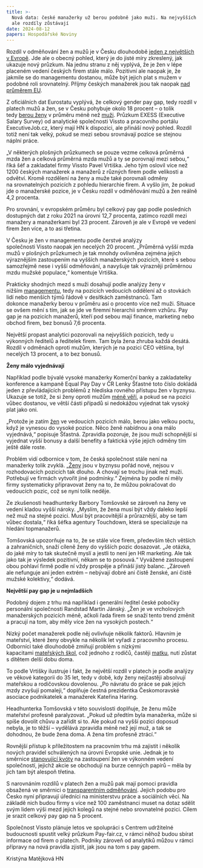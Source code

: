 ```yaml
---
title: >-
  Nová data: české manažerky už berou podobně jako muži. Na nejvyšších postech
  ale rozdíly zůstávají
date: 2024-08-12
papers: Hospodářské Noviny
---
```

Rozdíl v odměňování žen a mužů je v Česku dlouhodobě&nbsp;[jeden z největších v Evropě](https://ec.europa.eu/eurostat/statistics-explained/index.php?title=Gender_pay_gap_statistics).&nbsp;Jde ale&nbsp;o obecný pohled, který je do jisté míry zkreslený, jak ukazuje nový průzkum. Na jednu stranu z něj vyplývá, že je žen v lépe placeném&nbsp;vedení českých firem stále málo. Pozitivní ale naopak je, že jakmile se do managementu&nbsp;dostanou, může být jejich plat s mužem v podobné roli srovnatelný. Příjmy českých manažerek jsou tak naopak&nbsp;[nad průměrem EU](https://commission.europa.eu/strategy-and-policy/policies/justice-and-fundamental-rights/gender-equality/equal-pay/gender-pay-gap-situation-eu_en).

Z oficiálních dat Eurostatu vyplývá, že celkový gender pay gap, tedy rozdíl v platech mužů a žen, se v Česku pohybuje okolo 18 procent – o tolik tedy&nbsp;[berou ženy](https://archiv.hn.cz/c1-67302450-najdi-zenu-opakovane-preslapy-politiku-ukazuji-ze-cesta-k-rovnosti-je-v-cesku-hrbolata)&nbsp;v průměru méně než&nbsp;[muži](https://archiv.hn.cz/c1-67297420-mame-ted-vek-zeny-a-treti-historickou-vlnu-krize-muzstvi-zenska-emancipace-nejde-proti-prirode-rika-expertka). Průzkum EXESS (Executive Salary Survey) od&nbsp;analytické společnosti Vissto a pracovního portálu ExecutiveJob.cz, který mají HN k dispozici,&nbsp;ale přináší nový pohled. Rozdíl totiž není tak velký, pokud se mezi sebou srovnávají pozice se stejnou náplní práce.

„V některých plošných průzkumech se pouze vezme celková průměrná mzda žen a celková průměrná mzda mužů a ty se porovnají mezi sebou,“ říká šéf a zakladatel firmy Vissto Pavel Vrtiška. Jeho tým oslovil&nbsp;více než 1200 českých manažerek a manažerů z různých firem podle velikosti a odvětví. Kromě rozdělení na ženy a&nbsp;muže také&nbsp;porovnali odměny na&nbsp;srovnatelných pozicích z pohledu&nbsp;hierarchie firem. A vyšlo jim, že pokud jde o manažerské pozice, je v Česku rozdíl v odměňování mužů a žen reálně 4,2 procenta.

Pro srovnání, v evropském průměru byl celkový&nbsp;pay gap podle posledních dostupných dat z roku 2021 na úrovni 12,7 procenta, zatímco rozdíl&nbsp;mezi manažery a manažerkami byl 23 procent. Zároveň je ale v Evropě ve vedení firem žen více, a to asi třetina.

V Česku je žen v managementu podle čerstvé&nbsp;analýzy společnosti&nbsp;Vissto&nbsp;naopak jen necelých 20 procent. „Průměrná vyšší mzda mužů v plošných průzkumech je tak mnohdy ovlivněna zejména jejich výraznějším zastoupením na vyšších manažerských pozicích, které s sebou samozřejmě nese i vyšší odměňování, a navyšuje tak výrazněji průměrnou mzdu mužské populace,“ komentuje Vrtiška.

Prakticky shodných mezd s&nbsp;muži dosahují podle analýzy ženy v nižším&nbsp;[managementu](https://archiv.hn.cz/c1-67315490-manazersky-plat-ale-bez-starosti-s-podrizenymi-ceske-firmy-objevuji-novy-model-karierniho-postupu), tedy na pozicích&nbsp;vedoucích&nbsp;oddělení až o stovkách lidí nebo menších&nbsp;týmů&nbsp;řádově v desítkách zaměstnanců.&nbsp;Tam dokonce&nbsp;manažerky berou v průměru asi o procento více než muži. Situace se ovšem mění&nbsp;s tím, jak se jde ve firemní hierarchii směrem vzhůru. Pay gap je na pozicích manažerů, kteří pod sebou mají finance, marketing nebo obchod firem, bez bonusů 7,6 procenta.

Největší propast analytici pozorovali na nejvyšších pozicích, tedy u výkonných ředitelů a ředitelek firem. Tam byla&nbsp;žena&nbsp;zhruba každá desátá. Rozdíl v odměnách oproti mužům, kterých je na pozici CEO většina, byl necelých 13 procent, a to bez bonusů.

**Ženy málo vyjednávají**

Například podle bývalé vysoké manažerky&nbsp;Komerční banky&nbsp;a&nbsp;zakladatelky konference a kampaně Equal Pay Day v ČR Lenky Šťastné toto číslo dokládá jeden z převládajících problémů z hlediska rovného přístupu&nbsp;žen v byznysu. Ukazuje se totiž, že si ženy oproti mužům&nbsp;[méně věří](https://archiv.hn.cz/c1-67304040-zeny-maji-casto-vyborne-napady-ale-chybi-jim-odvaha-k-jejich-uskutecneni-rika-autorka-projektu-holkyzbyznysu),&nbsp;a pokud se na pozici vůbec dostanou, ve větší části případů si nedokážou&nbsp;vyjednat tak vysoký plat jako oni.&nbsp;

„Protože je zatím&nbsp;[žen](https://archiv.hn.cz/c1-67306700-zeny-se-pousteji-do-investic-stale-vice-a-dosahuji-vyssich-vynosu-nez-muzi-i-kdyz-si-tolik-neveri-jakou-strategii-voli)&nbsp;ve vedoucích pozicích málo, berou jako velkou poctu, když je&nbsp;vynesou do vysoké pozice. Něco ženě&nbsp;nabídnou a ona málo vyjednává,“ popisuje Šťastná. Zpravidla pozoruje, že jsou muži schopnější si vyjednat vyšší bonusy a další benefity a faktická výše jejich odměny tím ještě dále roste.

Problém vidí odbornice v tom, že česká společnost stále není na manažerky&nbsp;tolik zvyklá. „[Ženy](https://byznys.hn.cz/c1-67306270-nejuspesnejsi-zeny-ceskeho-byznysu-radi-zborte-predstavy-o-tom-ze-jste-prisly-varit-kafe-nebo-delat-zaznam-z-porady)&nbsp;jsou v byznysu pořád nové, nejsou v rozhodovacích pozicích tak dlouho. A chovají se trochu jinak než muži. Potřebují ve firmách vytvořit jiné podmínky.“ Zejména by podle ní měly firmy&nbsp;systematicky&nbsp;připravovat ženy na to, že můžou pokračovat do vedoucích pozic, což se nyní tolik neděje.

Ze zkušenosti headhunterky Barbory Tomšovské se zároveň na ženy ve vedení kladou vyšší nároky. „Myslím, že žena musí být vždy daleko lepší než muž na stejné pozici. Musí být pracovitější a průraznější, aby se tam vůbec dostala,“ říká šéfka agentury Touchdown, která se specializuje na hledání topmanažerů.

Tomšovská upozorňuje na to, že se stále více firem, především těch větších a zahraničních, snaží cíleně ženy do vyšších pozic dosazovat. „Je otázka, do jaké míry to tak skutečně myslí a jestli to není jen HR marketing. Ale tak jako tak je výsledek pozitivní, někam se to posouvá.“&nbsp;Vyvážené zastoupení obou pohlaví firmě podle ní vždy prospěje a přináší jistý balanc. „Zároveň ale nefunguje ani jeden extrém – nebývají dobré ani čistě ženské, ani čistě mužské kolektivy,“ dodává.

**Největší pay gap je u nejmladších**

Podobný dojem z trhu má například i generální ředitel české pobočky personální společnosti Randstad Martin Jánský. „Žen je&nbsp;ve vrcholových manažerských pozicích&nbsp;méně, ačkoli řada firem se snaží tento trend změnit a pracují na tom, aby měly více žen na vysokých postech.“

Nízký počet manažerek podle něj ovlivňuje několik faktorů. Hlavním je mateřství, které ženy obvykle&nbsp;na několik let vyřadí z pracovního procesu. Odborníci také dlouhodobě zmiňují problém s nízkými kapacitami&nbsp;[mateřských škol](https://archiv.hn.cz/c1-67207420-skoly-a-skolky-se-prifouknou-zmirnime-hygienicke-normy-navrhuji-ministerstva), což jednoho z rodičů, častěji&nbsp;[matku](https://archiv.hn.cz/c1-67309280-kdyz-jednu-praci-delaji-dva-system-ktery-vraci-matky-do-prace-se-firmam-prodrazi), nutí zůstat s dítětem delší dobu doma.

To podle Vrtišky ilustruje i fakt, že největší rozdíl v platech je podle analýzy ve věkové kategorii do 35 let, tedy v době, kdy ženy nejčastěji absolvují mateřskou a rodičovskou dovolenou. „Po návratu do práce se pak jejich mzdy zvyšují pomaleji,“ doplňuje&nbsp;čestná prezidentka Českomoravské asociace podnikatelek a manažerek Kateřina Haring.

Headhunterka&nbsp;Tomšovská v této souvislosti doplňuje, že ženu může mateřství profesně paralyzovat. „Pokud už předtím byla manažerka, může si spíše dovolit chůvu a zařídit si to. Ale pokud na vyšší pozici doposud nebyla,&nbsp;je to těžší – vydělává zpravidla méně než její muž, a tak se dohodnou, že bude žena doma. A žena tím profesně ztrácí.“

Rovnější přístup k příležitostem na pracovním trhu má zajistit i několik nových pravidel schválených na úrovni Evropské unie. Jednak je to směrnice&nbsp;[stanovující kvóty](https://archiv.hn.cz/c1-67291700-ve-vedeni-velkych-firem-by-mohla-usednout-aspon-tretina-zen-vyhnout-se-kvotam-vsak-nebude-slozite)&nbsp;na zastoupení žen ve výkonném vedení společností, jejichž akcie se obchodují na burze cenných papírů – měla by jich tam&nbsp;být alespoň třetina.&nbsp;

S narovnáním rozdílů v platech žen a mužů pak mají pomoci pravidla obsažená ve směrnici o&nbsp;[transparentním odměňování](https://archiv.hn.cz/c1-67312280-preplaceni-novych-zamestnancu-bude-tezsi-ceske-firmy-se-pripravuji-na-zverejnovani-vyse-mezd). Jejich podobu pro Česko nyní připravují úředníci na ministerstvu práce a sociálních věcí. Na základě nich budou firmy s více než 100 zaměstnanci muset na dotaz sdělit svým lidem výši mezd jejich kolegů na stejné nebo srovnatelné pozici. Cílem je srazit celkový pay gap na 5 procent.

Společnost Vissto plánuje letos ve spolupráci s Centrem udržitelné budoucnosti spustit velký průzkum Pay-fair.cz, v rámci něhož budou sbírat informace od firem o platech. Podniky zároveň od analytiků můžou v rámci přípravy na nová pravidla zjistit, jak jsou na tom s pay gapem.

Kristýna Matějková HN
